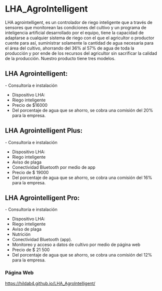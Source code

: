# LHA_AgroIntelligent
LHA agrointelligent, es un controlador de riego inteligente que a través de sensores que monitorean las condiciones del cultivo y un programa de inteligencia artificial desarrollado por el equipo, tiene la capacidad de adaptarse a cualquier sistema de riego con el que el agricultor o productor cuente para así, suministrar solamente la cantidad de agua necesaria para el área del cultivo, ahorrando del 36% al 57% de agua de toda la producción y por ende de los recursos del agricultor sin sacrificar la calidad de la producción. Nuestro producto tiene tres modelos.

## ﻿LHA Agrointelligent:
﻿﻿- Consultoría e instalación
- Dispositivo LHA:
- Riego inteligente
- Precio de $16000
- Del porcentaje de agua que se ahorro, se cobra una comisión del 20% para la empresa.

## LHA Agrointelligent Plus:
﻿﻿- Consultoría e instalación
- Dispositivo LHA:
- Riego inteligente
- Aviso de plaga
- Conectividad Bluetooth por medio de app
- Precio de $ 19000
- Del porcentaje de agua que se ahorro, se cobra una comisión del 16% para la empresa.

## ﻿﻿LHA Agrointelligent Pro:
﻿﻿- Consultoría e instalación
- Dispositivo LHA:
- Riego inteligente
- Aviso de plaga
- Nutrición
- Conectividad Bluetooth (app).
- Monitoreo y acceso a datos de cultivo por medio de página web
- Precio de $ 21 500
- Del porcentaje de agua que se ahorro, se cobra una comisión del 12% para la empresa.

### Página Web
https://hildab4.github.io/LHA_AgroIntelligent/ 
